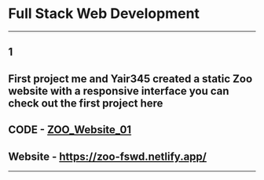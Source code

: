 # Full Stack Web Development 
---
## **1**
## First project me and Yair345 created a static Zoo website with a responsive interface you can check out the first project here
## CODE - [ ZOO_Website_01 ](https://github.com/SapirBashan/Full_Stack_Web_Development/tree/main/ZOO_Website_01)
## Website - https://zoo-fswd.netlify.app/
---
